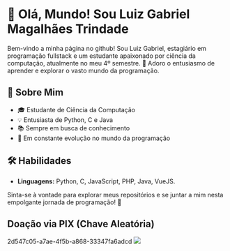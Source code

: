 # 👋 Olá, Mundo! Sou Luiz Gabriel Magalhães Trindade

Bem-vindo a minha página no github! Sou Luiz Gabriel, estagiário em programação fullstack e um estudante apaixonado por ciência da computação, atualmente no meu 4º semestre. 🚀 Adoro o entusiasmo de aprender e explorar o vasto mundo da programação.

## 🌱 Sobre Mim
- 🎓 Estudante de Ciência da Computação
- 💡 Entusiasta de Python, C e Java
- 📚 Sempre em busca de conhecimento
- 🚀 Em constante evolução no mundo da programação

## 🛠️ Habilidades
- **Linguagens:** Python, C, JavaScript, PHP, Java, VueJS.

Sinta-se à vontade para explorar meus repositórios e se juntar a mim nesta empolgante jornada de programação! 🚀

## Doação via PIX (Chave Aleatória)
2d547c05-a7ae-4f5b-a868-33347fa6adcd
<image src="dev_pix.png">
